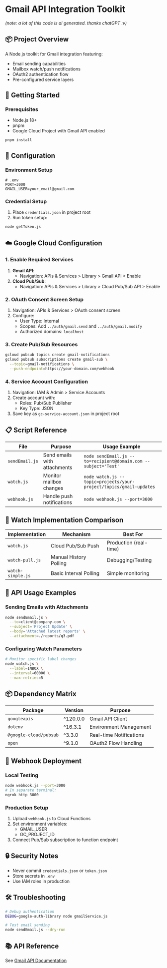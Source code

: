 # Gmail API Integration Toolkit

_(note: a lot of this code is ai generated. thanks chatGPT :v)_

## 📦 Project Overview

A Node.js toolkit for Gmail integration featuring:

- Email sending capabilities
- Mailbox watch/push notifications
- OAuth2 authentication flow
- Pre-configured service layers

## 🚀 Getting Started

### Prerequisites

- Node.js 18+
- pnpm
- Google Cloud Project with Gmail API enabled

```bash
pnpm install
```

## 🔧 Configuration

### Environment Setup

```env
# .env
PORT=3000
GMAIL_USER=your_email@gmail.com
```

### Credential Setup

1. Place `credentials.json` in project root
2. Run token setup:

```bash
node getToken.js
```

## ☁️ Google Cloud Configuration

### 1. Enable Required Services

1. **Gmail API**:
   - Navigation: APIs & Services > Library > Gmail API > Enable
2. **Cloud Pub/Sub**:
   - Navigation: APIs & Services > Library > Cloud Pub/Sub API > Enable

### 2. OAuth Consent Screen Setup

1. Navigation: APIs & Services > OAuth consent screen
2. Configure:
   - User Type: Internal
   - Scopes: Add `../auth/gmail.send` and `../auth/gmail.modify`
   - Authorized domains: `localhost`

### 3. Create Pub/Sub Resources

```bash
gcloud pubsub topics create gmail-notifications
gcloud pubsub subscriptions create gmail-sub \
  --topic=gmail-notifications \
  --push-endpoint=https://your-domain.com/webhook
```

### 4. Service Account Configuration

1. Navigation: IAM & Admin > Service Accounts
2. Create account with:
   - Roles: Pub/Sub Publisher
   - Key Type: JSON
3. Save key as `gc-service-account.json` in project root

## 📋 Script Reference

| File           | Purpose                      | Usage Example                                                      |
| -------------- | ---------------------------- | ------------------------------------------------------------------ |
| `sendEmail.js` | Send emails with attachments | `node sendEmail.js --to=recipient@domain.com --subject='Test'`     |
| `watch.js`     | Monitor mailbox changes      | `node watch.js --topic=projects/your-project/topics/gmail-updates` |
| `webhook.js`   | Handle push notifications    | `node webhook.js --port=3000`                                      |

## 🔄 Watch Implementation Comparison

| Implementation    | Mechanism              | Best For               |
| ----------------- | ---------------------- | ---------------------- |
| `watch.js`        | Cloud Pub/Sub Push     | Production (real-time) |
| `watch-pull.js`   | Manual History Polling | Debugging/Testing      |
| `watch-simple.js` | Basic Interval Polling | Simple monitoring      |

## 📨 API Usage Examples

### Sending Emails with Attachments

```bash
node sendEmail.js \
  --to=client@company.com \
  --subject='Project Update' \
  --body='Attached latest reports' \
  --attachment=./reports/q3.pdf
```

### Configuring Watch Parameters

```bash
# Monitor specific label changes
node watch.js \
  --label=INBOX \
  --interval=60000 \
  --max-retries=5
```

## 📦 Dependency Matrix

| Package                | Version  | Purpose                 |
| ---------------------- | -------- | ----------------------- |
| `googleapis`           | ^120.0.0 | Gmail API Client        |
| `dotenv`               | ^16.3.1  | Environment Management  |
| `@google-cloud/pubsub` | ^3.3.0   | Real-time Notifications |
| `open`                 | ^9.1.0   | OAuth2 Flow Handling    |

## 🔄 Webhook Deployment

### Local Testing

```bash
node webhook.js --port=3000
# In separate terminal:
ngrok http 3000
```

### Production Setup

1. Upload `webhook.js` to Cloud Functions
2. Set environment variables:
   - GMAIL_USER
   - GC_PROJECT_ID
3. Connect Pub/Sub subscription to function endpoint

## 🔒 Security Notes

- Never commit `credentials.json` or `token.json`
- Store secrets in `.env`
- Use IAM roles in production

## 🛠️ Troubleshooting

```bash
# Debug authentication
DEBUG=google-auth-library node gmailService.js

# Test email sending
node sendEmail.js --dry-run
```

## 📚 API Reference

See [Gmail API Documentation](https://developers.google.com/gmail/api)
